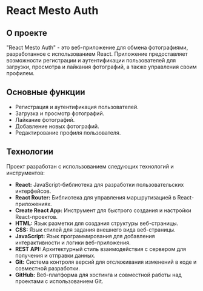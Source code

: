 # React Mesto Auth

## О проекте

"React Mesto Auth" - это веб-приложение для обмена фотографиями, разработанное с использованием React. Приложение предоставляет возможности регистрации и аутентификации пользователей для загрузки, просмотра и лайкания фотографий, а также управления своим профилем.

## Основные функции

- Регистрация и аутентификация пользователей.
- Загрузка и просмотр фотографий.
- Лайкание фотографий.
- Добавление новых фотографий.
- Редактирование профиля пользователя.

## Технологии

Проект разработан с использованием следующих технологий и инструментов:

- **React:** JavaScript-библиотека для разработки пользовательских интерфейсов.
- **React Router:** Библиотека для управления маршрутизацией в React-приложениях.
- **Create React App:** Инструмент для быстрого создания и настройки React-проектов.
- **HTML:** Язык разметки для создания структуры веб-страницы.
- **CSS:** Язык стилей для задания внешнего вида веб-страницы.
- **JavaScript:** Язык программирования для добавления интерактивности и логики веб-приложения.
- **REST API:** Архитектурный стиль взаимодействия с сервером для получения и отправки данных.
- **Git:** Система контроля версий для отслеживания изменений в коде и совместной разработки.
- **GitHub:** Веб-платформа для хостинга и совместной работы над проектами с использованием Git.
